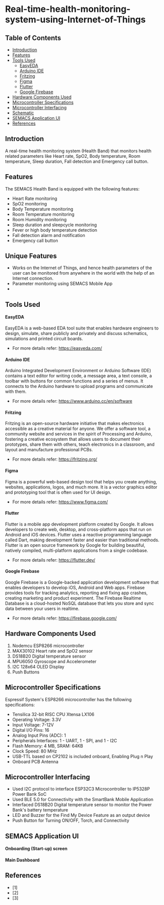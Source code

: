 Real-time-health-monitoring-system-using-Internet-of-Things <a name="TOP"></a>
===================

## Table of Contents
* [Introduction](#Introduction)
* [Features](#Features)
* [Tools Used](#Tools-Used)
  * [EasyEDA](#EasyEDA)
  * [Arduino IDE](#Arduino-IDE)
  * [Fritzing](#Fritzing)
  * [Figma](#Figma)
  * [Flutter](#Flutter)
  * [Google Firebase](#Google-Firebase)
* [Hardware Components Used](#Hardware-Components-Used)
* [Microcontroller Specifications](#Microcontroller-Specifications)
* [Microcontroller Interfacing](#Microcontroller-Interfacing)
* [Schematic](#Schematic)
* [SEMACS Application UI](#SmartBank-Connect-Application-UI-Flow)
* [References](#References)

## Introduction
A real-time health monitoring system (Health Band) that monitors health related parameters like Heart rate, SpO2, Body temperature, Room temperature, Sleep duration, Fall detection and Emergency call button.

## Features
The SEMACS Health Band is equipped with the following features:
* Heart Rate monitoring
* SpO2 monitoring
* Body Temperature monitoring
* Room Temperature monitoring
* Room Humidity monitoring
* Sleep duration and sleepcycle monitoring 
* Fever or high body temperature detection
* Fall detection alarm and notification
* Emergency call button


## Unique Features
* Works on the Internet of Things, and hence health parameters of the user can be monitored from anywhere in the world with the help of an Internet connection.
* Parameter monitoring using SEMACS Mobile App
* 

## Tools Used
#### EasyEDA
EasyEDA is a web-based EDA tool suite that enables hardware engineers to design, simulate, share publicly and privately and discuss schematics, simulations and printed circuit boards.
* For more details refer: <https://easyeda.com/>

#### Arduino IDE 
Arduino Integrated Development Environment or Arduino Software (IDE) contains a text editor for writing code, a message area, a text console, a toolbar with buttons for common functions and a series of menus. It connects to the Arduino hardware to upload programs and communicate with them. 
* For more details refer: <https://www.arduino.cc/en/software>

#### Fritzing
Fritzing is an open-source hardware initiative that makes electronics accessible as a creative material for anyone. We offer a software tool, a community website and services in the spirit of Processing and Arduino, fostering a creative ecosystem that allows users to document their prototypes, share them with others, teach electronics in a classroom, and layout and manufacture professional PCBs. 
* For more details refer: <https://fritzing.org/>

#### Figma
Figma is a powerful web-based design tool that helps you create anything, websites, applications, logos, and much more. It is a vector graphics editor and prototyping tool that is often used for UI design.
* For more details refer: https://www.figma.com/

#### Flutter
Flutter is a mobile app development platform created by Google. It allows developers to create web, desktop, and cross-platform apps that run on Android and iOS devices. Flutter uses a reactive programming language called Dart, making development faster and easier than traditional methods. Flutter is an open source framework by Google for building beautiful, natively compiled, multi-platform applications from a single codebase.
* For more details refer: https://flutter.dev/

#### Google Firebase
Google Firebase is a Google-backed application development software that enables developers to develop iOS, Android and Web apps. Firebase provides tools for tracking analytics, reporting and fixing app crashes, creating marketing and product experiment. The Firebase Realtime Database is a cloud-hosted NoSQL database that lets you store and sync data between your users in realtime.
* For more details refer: <https://firebase.google.com/>

## Hardware Components Used

1. Nodemcu ESP8266 microcontroller
2. MAX30102 Heart rate and SpO2 sensor
3. DS18B20 Digital temperature sensor
4. MPU6050 Gyroscope and Accelerometer
5. I2C 128x64 OLED Display
6. Push Buttons

## Microcontroller Specifications
Espressif System's ESP8266 microcontroller has the following specifications:
* Tensilica 32-bit RISC CPU Xtensa LX106
* Operating Voltage: 3.3V
* Input Voltage: 7-12V
* Digital I/O Pins: 16
* Analog Input Pins (ADC): 1
* Peripherals Interfaces: 1 - UART, 1 - SPI, and 1 - I2C
* Flash Memory: 4 MB, SRAM: 64KB
* Clock Speed: 80 MHz
* USB-TTL based on CP2102 is included onboard, Enabling Plug n Play
* Onboard PCB Antenna

## Microcontroller Interfacing
* Used I2C protocol to interface ESP32C3 Microcontroller to IP5328P Power Bank SoC
* Used BLE 5.0 for Connectivity with the SmartBank Mobile Application
* Interfaced DS18B20 Digital temperature sensor to monitor the Power Bank's battery temperature
* LED and Buzzer for the Find My Device Feature as an output device
* Push Button for Turning ON/OFF, Torch, and Connectivity

## SEMACS Application UI
#### Onboarding (Start-up) screen


#### Main Dashboard


## References
 - [1] 
 - [2] 
 - [3] 
